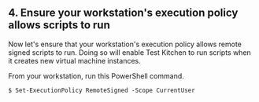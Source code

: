 ## 4. Ensure your workstation's execution policy allows scripts to run

Now let's ensure that your workstation's execution policy allows remote signed scripts to run. Doing so will enable Test Kitchen to run scripts when it creates new virtual machine instances.

From your workstation, run this PowerShell command.

```ps
$ Set-ExecutionPolicy RemoteSigned -Scope CurrentUser
```
